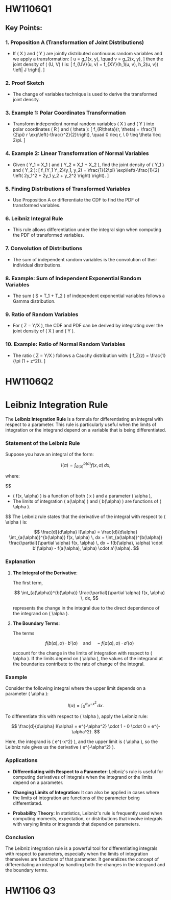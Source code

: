 # 	HW1106Q1

## Key Points:

### 1. Proposition A (Transformation of Joint Distributions)
- If \( X \) and \( Y \) are jointly distributed continuous random variables and we apply a transformation:
  \[
  u = g_1(x, y), \quad v = g_2(x, y),
  \]
  then the joint density of \( (U, V) \) is:
  \[
  f_{UV}(u, v) = f_{XY}(h_1(u, v), h_2(u, v)) \left| J \right|.
  \]

### 2. Proof Sketch
- The change of variables technique is used to derive the transformed joint density.

### 3. Example 1: Polar Coordinates Transformation
- Transform independent normal random variables \( X \) and \( Y \) into polar coordinates \( R \) and \( \theta \):
  \[
  f_{R\theta}(r, \theta) = \frac{1}{2\pi} r \exp\left(-\frac{r^2}{2}\right), \quad 0 \leq r, \ 0 \leq \theta \leq 2\pi.
  \]

### 4. Example 2: Linear Transformation of Normal Variables
- Given \( Y_1 = X_1 \) and \( Y_2 = X_1 + X_2 \), find the joint density of \( Y_1 \) and \( Y_2 \):
  \[
  f_{Y_1 Y_2}(y_1, y_2) = \frac{1}{2\pi} \exp\left(-\frac{1}{2} \left( 2y_1^2 + 2y_1 y_2 + y_2^2 \right) \right).
  \]

### 5. Finding Distributions of Transformed Variables
- Use Proposition A or differentiate the CDF to find the PDF of transformed variables.

### 6. Leibniz Integral Rule
- This rule allows differentiation under the integral sign when computing the PDF of transformed variables.

### 7. Convolution of Distributions
- The sum of independent random variables is the convolution of their individual distributions.

### 8. Example: Sum of Independent Exponential Random Variables
- The sum \( S = T_1 + T_2 \) of independent exponential variables follows a Gamma distribution.

### 9. Ratio of Random Variables
- For \( Z = Y/X \), the CDF and PDF can be derived by integrating over the joint density of \( X \) and \( Y \).

### 10. Example: Ratio of Normal Random Variables
- The ratio \( Z = Y/X \) follows a Cauchy distribution with:
  \[
  f_Z(z) = \frac{1}{\pi (1 + z^2)}.
  \]

# HW1106Q2

# Leibniz Integration Rule

The **Leibniz Integration Rule** is a formula for differentiating an integral with respect to a parameter. This rule is particularly useful when the limits of integration or the integrand depend on a variable that is being differentiated.

### Statement of the Leibniz Rule

Suppose you have an integral of the form:

$$
I(\alpha) = \int_{a(\alpha)}^{b(\alpha)} f(x, \alpha) \, dx,
$$

where:

$$
- \( f(x, \alpha) \) is a function of both \( x \) and a parameter \( \alpha \),
- The limits of integration \( a(\alpha) \) and \( b(\alpha) \) are functions of \( \alpha \).

$$
The Leibniz rule states that the derivative of the integral with respect to \( \alpha \) is:

$$
\frac{d}{d\alpha} I(\alpha) = \frac{d}{d\alpha} \int_{a(\alpha)}^{b(\alpha)} f(x, \alpha) \, dx = \int_{a(\alpha)}^{b(\alpha)} \frac{\partial}{\partial \alpha} f(x, \alpha) \, dx + f(b(\alpha), \alpha) \cdot b'(\alpha) - f(a(\alpha), \alpha) \cdot a'(\alpha).
$$

### Explanation

1. **The Integral of the Derivative**: 

   The first term, 

   $$
   \int_{a(\alpha)}^{b(\alpha)} \frac{\partial}{\partial \alpha} f(x, \alpha) \, dx,
   $$

   represents the change in the integral due to the direct dependence of the integrand on \( \alpha \).

2. **The Boundary Terms**: 

   The terms 

   $$
   f(b(\alpha), \alpha) \cdot b'(\alpha) \quad \text{and} \quad -f(a(\alpha), \alpha) \cdot a'(\alpha)
   $$

   account for the change in the limits of integration with respect to \( \alpha \). If the limits depend on \( \alpha \), the values of the integrand at the boundaries contribute to the rate of change of the integral.

### Example

Consider the following integral where the upper limit depends on a parameter \( \alpha \):

$$
I(\alpha) = \int_0^{\alpha} e^{-x^2} \, dx.
$$

To differentiate this with respect to \( \alpha \), apply the Leibniz rule:

$$
\frac{d}{d\alpha} I(\alpha) = e^{-\alpha^2} \cdot 1 - 0 \cdot 0 = e^{-\alpha^2}.
$$

Here, the integrand is \( e^{-x^2} \), and the upper limit is \( \alpha \), so the Leibniz rule gives us the derivative \( e^{-\alpha^2} \).

### Applications

- **Differentiating with Respect to a Parameter**: Leibniz's rule is useful for computing derivatives of integrals when the integrand or the limits depend on a parameter.
  
- **Changing Limits of Integration**: It can also be applied in cases where the limits of integration are functions of the parameter being differentiated.

- **Probability Theory**: In statistics, Leibniz's rule is frequently used when computing moments, expectation, or distributions that involve integrals with varying limits or integrands that depend on parameters.

### Conclusion

The Leibniz integration rule is a powerful tool for differentiating integrals with respect to parameters, especially when the limits of integration themselves are functions of that parameter. It generalizes the concept of differentiating an integral by handling both the changes in the integrand and the boundary terms.

# HW1106 Q3
